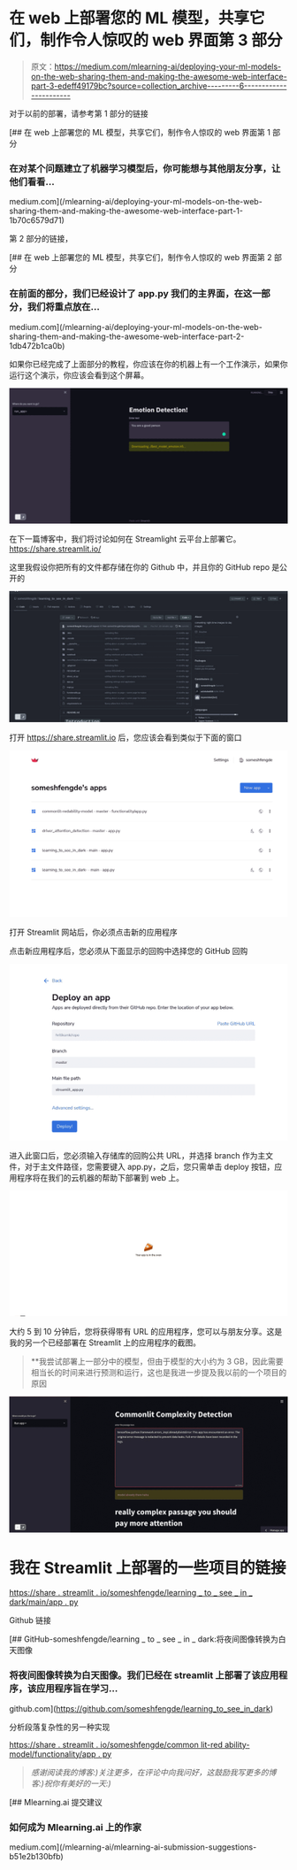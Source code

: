 # 在 web 上部署您的 ML 模型，共享它们，制作令人惊叹的 web 界面第 3 部分

> 原文：<https://medium.com/mlearning-ai/deploying-your-ml-models-on-the-web-sharing-them-and-making-the-awesome-web-interface-part-3-edeff49179bc?source=collection_archive---------6----------------------->

对于以前的部署，请参考第 1 部分的链接

[](/mlearning-ai/deploying-your-ml-models-on-the-web-sharing-them-and-making-the-awesome-web-interface-part-1-1b70c6579d71) [## 在 web 上部署您的 ML 模型，共享它们，制作令人惊叹的 web 界面第 1 部分

### 在对某个问题建立了机器学习模型后，你可能想与其他朋友分享，让他们看看…

medium.com](/mlearning-ai/deploying-your-ml-models-on-the-web-sharing-them-and-making-the-awesome-web-interface-part-1-1b70c6579d71) 

第 2 部分的链接，

[](/mlearning-ai/deploying-your-ml-models-on-the-web-sharing-them-and-making-the-awesome-web-interface-part-2-1db472b1ca0b) [## 在 web 上部署您的 ML 模型，共享它们，制作令人惊叹的 web 界面第 2 部分

### 在前面的部分，我们已经设计了 app.py 我们的主界面，在这一部分，我们将重点放在…

medium.com](/mlearning-ai/deploying-your-ml-models-on-the-web-sharing-them-and-making-the-awesome-web-interface-part-2-1db472b1ca0b) 

如果你已经完成了上面部分的教程，你应该在你的机器上有一个工作演示，如果你运行这个演示，你应该会看到这个屏幕。

![](img/7bc04088c89c8784d9b0d2954bffdeac.png)

在下一篇博客中，我们将讨论如何在 Streamlight 云平台上部署它。https://share.streamlit.io/

这里我假设你把所有的文件都存储在你的 Github 中，并且你的 GitHub repo 是公开的

![](img/8e603c2cca7060c13f41e4f335265cec.png)

打开 https://share.streamlit.io 后，您应该会看到类似于下面的窗口

![](img/3a685710874615ad5ead4851515c9b9e.png)

打开 Streamlit 网站后，你必须点击新的应用程序

点击新应用程序后，您必须从下面显示的回购中选择您的 GitHub 回购

![](img/1674d5c2a11a509bb8888aec7f96a0b3.png)

进入此窗口后，您必须输入存储库的回购公共 URL，并选择 branch 作为主文件，对于主文件路径，您需要键入 app.py，之后，您只需单击 deploy 按钮，应用程序将在我们的云机器的帮助下部署到 web 上。

![](img/5cfee81303e617cb2e13d972ad920fe4.png)

大约 5 到 10 分钟后，您将获得带有 URL 的应用程序，您可以与朋友分享。这是我的另一个已经部署在 Streamlit 上的应用程序的截图。

> **我尝试部署上一部分中的模型，但由于模型的大小约为 3 GB，因此需要相当长的时间来进行预测和运行，这也是我进一步提及我以前的一个项目的原因

![](img/8d560cc8941e1314fbaa73a7a70a3f8f.png)

# 我在 Streamlit 上部署的一些项目的链接

[https://share . streamlit . io/someshfengde/learning _ to _ see _ in _ dark/main/app . py](https://share.streamlit.io/someshfengde/learning_to_see_in_dark/main/app.py)

Github 链接

[](https://github.com/someshfengde/learning_to_see_in_dark) [## GitHub-someshfengde/learning _ to _ see _ in _ dark:将夜间图像转换为白天图像

### 将夜间图像转换为白天图像。我们已经在 streamlit 上部署了该应用程序，该应用程序旨在学习…

github.com](https://github.com/someshfengde/learning_to_see_in_dark) 

分析段落复杂性的另一种实现

[https://share . streamlit . io/someshfengde/common lit-red ability-model/functionality/app . py](https://share.streamlit.io/someshfengde/commonlit-redability-model/functionality/app.py)

> *感谢阅读我的博客:)关注更多，在评论中向我问好，这鼓励我写更多的博客:)祝你有美好的一天:)*

[](/mlearning-ai/mlearning-ai-submission-suggestions-b51e2b130bfb) [## Mlearning.ai 提交建议

### 如何成为 Mlearning.ai 上的作家

medium.com](/mlearning-ai/mlearning-ai-submission-suggestions-b51e2b130bfb)